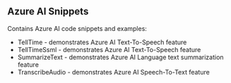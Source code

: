 ## Azure AI Snippets
Contains Azure AI code snippets and examples:
- TellTime - demonstrates Azure AI Text-To-Speech feature
- TellTimeSsml - demonstrates Azure AI Text-To-Speech feature
- SummarizeText  - demonstrates Azure AI Language text summarization feature
- TranscribeAudio - demonstrates Azure AI Speech-To-Text feature
